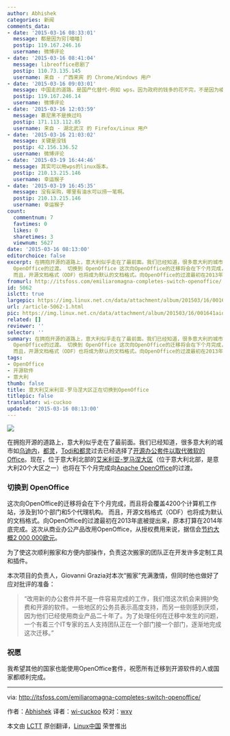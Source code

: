 ```yaml
---
author: Abhishek
categories: 新闻
comments_data:
- date: '2015-03-16 08:33:01'
  message: 都是因为穷[喵喵]
  postip: 119.167.246.16
  username: 微博评论
- date: '2015-03-16 08:41:04'
  message: libreoffice悲剧了
  postip: 110.73.135.145
  username: 来自 - 广西来宾 的 Chrome/Windows 用户
- date: '2015-03-16 09:03:01'
  message: 中国走的道路，是国产化替代-例如 wps。因为政府的钱多的花不完，不是因为棱镜门，这个国产化也会比较艰难。
  postip: 119.167.246.14
  username: 微博评论
- date: '2015-03-16 12:03:59'
  message: 慕尼黑不是换过吗
  postip: 171.113.112.85
  username: 来自 - 湖北武汉 的 Firefox/Linux 用户
- date: '2015-03-16 21:03:02'
  message: 关键是没钱
  postip: 42.156.136.52
  username: 微博评论
- date: '2015-03-19 16:44:46'
  message: 其实可以用wps的linux版本。
  postip: 210.13.215.146
  username: 幸运猴子
- date: '2015-03-19 16:45:35'
  message: 没有采购，哪里有油水可以捞一笔啊。
  postip: 210.13.215.146
  username: 幸运猴子
count:
  commentnum: 7
  favtimes: 0
  likes: 0
  sharetimes: 3
  viewnum: 5627
date: '2015-03-16 08:13:00'
editorchoice: false
excerpt: 在拥抱开源的道路上，意大利似乎走在了最前面。我们已经知道，很多意大利的城市如乌迪内，都灵，Todi和都灵过去已经选择了开源办公套件以取代微软的Office。现在，位于意大利北部的艾米利亚-罗马涅大区（位于意大利北部，是意大利20个大区之一）也将在下个月完成向Apache
  OpenOffice的过渡。 切换到 OpenOffice 这次向OpenOffice的迁移将会在下个月完成，而且将会覆盖4200个计算机工作站，涉及到10个部门和5个代理机构。
  而且，开源文档格式（ODF）也将成为默认的文档格式。向OpenOffice的过渡最初在2013年底被提出来，原本打算在2014年底
fromurl: http://itsfoss.com/emiliaromagna-completes-switch-openoffice/
id: 5062
islctt: true
largepic: https://img.linux.net.cn/data/attachment/album/201503/16/001641aiqaw8iqq0yvzz0z.jpg
url: /article-5062-1.html
pic: https://img.linux.net.cn/data/attachment/album/201503/16/001641aiqaw8iqq0yvzz0z.jpg.thumb.jpg
related: []
reviewer: ''
selector: ''
summary: 在拥抱开源的道路上，意大利似乎走在了最前面。我们已经知道，很多意大利的城市如乌迪内，都灵，Todi和都灵过去已经选择了开源办公套件以取代微软的Office。现在，位于意大利北部的艾米利亚-罗马涅大区（位于意大利北部，是意大利20个大区之一）也将在下个月完成向Apache
  OpenOffice的过渡。 切换到 OpenOffice 这次向OpenOffice的迁移将会在下个月完成，而且将会覆盖4200个计算机工作站，涉及到10个部门和5个代理机构。
  而且，开源文档格式（ODF）也将成为默认的文档格式。向OpenOffice的过渡最初在2013年底被提出来，原本打算在2014年底
tags:
- OpenOffice
- 开源软件
- 意大利
thumb: false
title: 意大利艾米利亚-罗马涅大区正在切换到OpenOffice
titlepic: false
translator: wi-cuckoo
updated: '2015-03-16 08:13:00'
---
```


![](/data/attachment/album/201503/16/001641aiqaw8iqq0yvzz0z.jpg)


在拥抱开源的道路上，意大利似乎走在了最前面。我们已经知道，很多意大利的城市如[乌迪内](http://linux.cn/article-3853-1.html)，[都灵](http://linux.cn/article-3602-1.html)，[Todi和都灵](http://itsfoss.com/italian-cities-switch-libreoffice/)过去已经选择了[开源办公套件以取代微软的Office](http://itsfoss.com/best-free-open-source-alternatives-microsoft-office/)。现在，位于意大利北部的[艾米利亚-罗马涅大区](http://en.wikipedia.org/wiki/Emilia-Romagna)（位于意大利北部，是意大利20个大区之一）也将在下个月完成向[Apache OpenOffice](https://www.openoffice.org/)的过渡。


### 切换到 OpenOffice


这次向OpenOffice的迁移将会在下个月完成，而且将会覆盖4200个计算机工作站，涉及到10个部门和5个代理机构。 而且，开源文档格式（ODF）也将成为默认的文档格式。向OpenOffice的过渡最初在2013年底被提出来，原本打算在2014年底完成。这次从商业办公产品改用OpenOffice，从授权费用来说，据信会[节约大概2 000 000欧元](http://www.slwoods.co.uk/?p=2886)。


为了使这次顺利搬家和方便内部操作，负责这次搬家的团队正在开发许多定制工具和插件。


本次项目的负责人，Giovanni Grazia对本次“搬家”充满激情，但同时他也做好了应对批评的准备：



> 
> “改用新的办公套件并不是一件容易完成的工作，我们借这次机会来拥护免费和开源的软件。一些地区的公务员表示高度支持，而另一些则感到厌烦，因为他们已经使用商业产品二十年了。为了处理任何在迁移中发生的问题，一个有着三个IT专家的五人支持团队正在一个部门接一个部门，逐渐地完成这次迁移。”
> 
> 
> 


### 祝愿


我希望其他的国家也能使用OpenOffice套件，祝愿所有迁移到开源软件的人或国家都顺利完成。




---


via: <http://itsfoss.com/emiliaromagna-completes-switch-openoffice/>


作者：[Abhishek](http://itsfoss.com/author/abhishek/) 译者：[wi-cuckoo](https://github.com/wi-cuckoo) 校对：[wxy](https://github.com/wxy)


本文由 [LCTT](https://github.com/LCTT/TranslateProject) 原创翻译，[Linux中国](http://linux.cn/) 荣誉推出
